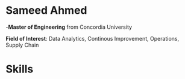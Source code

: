 # Sameed Ahmed

-**Master of Engineering** from Concordia University

**Field of Interest**: Data Analytics, Continous Improvement, Operations, Supply Chain

# Skills
